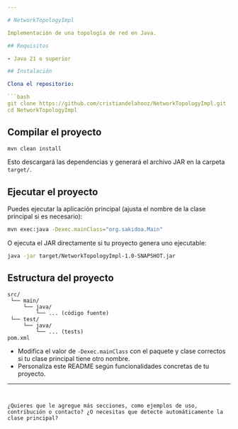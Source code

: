 ```yaml
---

# NetworkTopologyImpl

Implementación de una topología de red en Java.

## Requisitos

- Java 21 o superior

## Instalación

Clona el repositorio:

```bash
git clone https://github.com/cristiandelahooz/NetworkTopologyImpl.git
cd NetworkTopologyImpl
```

## Compilar el proyecto

```bash
mvn clean install
```

Esto descargará las dependencias y generará el archivo JAR en la carpeta `target/`.

## Ejecutar el proyecto

Puedes ejecutar la aplicación principal (ajusta el nombre de la clase principal si es necesario):

```bash
mvn exec:java -Dexec.mainClass="org.sakidoa.Main"
```

O ejecuta el JAR directamente si tu proyecto genera uno ejecutable:

```bash
java -jar target/NetworkTopologyImpl-1.0-SNAPSHOT.jar
```

## Estructura del proyecto

```
src/
 └── main/
     └── java/
         └── ... (código fuente)
 └── test/
     └── java/
         └── ... (tests)
pom.xml
```

- Modifica el valor de `-Dexec.mainClass` con el paquete y clase correctos si tu clase principal tiene otro nombre.
- Personaliza este README según funcionalidades concretas de tu proyecto.

---
```


¿Quieres que le agregue más secciones, como ejemplos de uso, contribución o contacto? ¿O necesitas que detecte automáticamente la clase principal?
